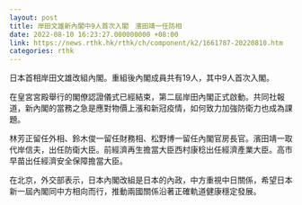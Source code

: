 ```yaml
---
layout: post
title: 岸田文雄新內閣中9人首次入閣　濱田靖一任防相
date: 2022-08-10 16:23:27.000000000 +08:00
link: https://news.rthk.hk/rthk/ch/component/k2/1661787-20220810.htm
categories: rthk
---
```


日本首相岸田文雄改組內閣。重組後內閣成員共有19人，其中9人首次入閣。

在皇宮宮殿舉行的閣僚認證儀式已經結束，第二屆岸田內閣正式啟動。共同社報道，新內閣的當務之急是應對物價上漲和新冠疫情，如何致力加強防衛力也成為課題。

林芳正留任外相、鈴木俊一留任財務相、松野博一留任內閣官房長官。濱田靖一取代岸信夫，出任防衛大臣。前經濟再生擔當大臣西村康稔出任經濟產業大臣。高市早苗出任經濟安全保障擔當大臣。

在北京，外交部表示，日本內閣改組是日本的內政，中方重視中日關係，希望日本新一屆內閣同中方相向而行，推動兩國關係沿著正確軌道健康穩定發展。
